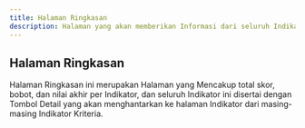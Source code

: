 ```yaml
---
title: Halaman Ringkasan
description: Halaman yang akan memberikan Informasi dari seluruh Indikator, Elemen, yang berada di dua belas (12) Kriteria
---
```


## Halaman Ringkasan
Halaman Ringkasan ini merupakan Halaman yang Mencakup total skor, bobot, dan nilai akhir per Indikator, dan seluruh Indikator ini disertai dengan Tombol Detail yang akan menghantarkan ke halaman Indikator dari masing-masing Indikator Kriteria.
